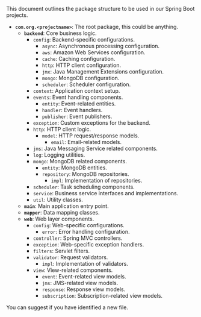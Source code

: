 This document outlines the package structure to be used in our Spring Boot projects.

*   **`com.org.<projectname>`**: The root package, this could be anything.
    *   **`backend`**: Core business logic.
        *   `config`: Backend-specific configurations.
            *   `async`: Asynchronous processing configuration.
            *   `aws`: Amazon Web Services configuration.
            *   `cache`: Caching configuration.
            *   `http`: HTTP client configuration.
            *   `jmx`: Java Management Extensions configuration.
            *   `mongo`: MongoDB configuration.
            *   `scheduler`: Scheduler configuration.
        *   `context`: Application context setup.
        *   `events`: Event handling components.
            *   `entity`: Event-related entities.
            *   `handler`: Event handlers.
            *   `publisher`: Event publishers.
        *   `exception`: Custom exceptions for the backend.
        *   `http`: HTTP client logic.
            *   `model`: HTTP request/response models.
                *   `email`: Email-related models.
        *   `jms`: Java Messaging Service related components.
        *   `log`: Logging utilities.
        *   `mongo`: MongoDB related components.
            *   `entity`: MongoDB entities.
            *   `repository`: MongoDB repositories.
                *   `impl`: Implementation of repositories.
        *   `scheduler`: Task scheduling components.
        *   `service`: Business service interfaces and implementations.
        *   `util`: Utility classes.
    *   **`main`**: Main application entry point.
    *   **`mapper`**: Data mapping classes.
    *   **`web`**: Web layer components.
        *   `config`: Web-specific configurations.
            *   `error`: Error handling configuration.
        *   `controller`: Spring MVC controllers.
        *   `exception`: Web-specific exception handlers.
        *   `filters`: Servlet filters.
        *   `validator`: Request validators.
            *   `impl`: Implementation of validators.
        *   `view`: View-related components.
            *   `event`: Event-related view models.
            *   `jms`: JMS-related view models.
            *   `response`: Response view models.
            *   `subscription`: Subscription-related view models.

You can suggest if you have identified a new file.